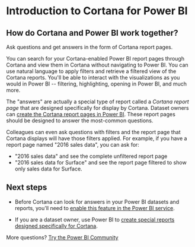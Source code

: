 ﻿<properties
   pageTitle="Introduction to Cortana for Power BI"
   description="Use Cortana with Power BI to get answers from your data. Activate Cortana for each Power BI dataset."
   services="powerbi"
   documentationCenter=""
   authors="fetiye"  
   manager="mblythe"
   editor=""/>

<tags
   ms.service="powerbi"
   ms.devlang="NA"
   ms.topic="article"
   ms.tgt_pltfrm="NA"
   ms.workload="powerbi"
   ms.date="11/22/2016"
   ms.author="mihart"/>


# Introduction to Cortana for Power BI

## How do Cortana and Power BI work together?

Ask questions and get answers in the form of Cortana report pages.

You can search for your Cortana-enabled Power BI report pages through Cortana and view them in Cortana without navigating to Power BI.  You can use natural language to apply filters and retrieve a filtered view of the Cortana reports. You'll be able to interact with the visualizations as you would in Power BI --  filtering, highlighting, opening in Power BI, and much more.  

The "answers" are actually a special type of report called a *Cortana report page* that are designed specifically for display by Cortana. Dataset owners can [create the Cortana report pages in Power BI](powerbi-service-cortana-desktop-entity-cards.md). These report pages should be designed to answer the most-common questions.   

Colleagues can even ask questions with filters and the report page that Cortana displays will have those filters applied. For example, if you have a report page named "2016 sales data", you can ask for:
-    "2016 sales data" and see the complete unfiltered report page
-    "2016 sales data for Surface" and see the report page filtered to show only sales data for Surface.

##  Next steps

-    Before Cortana can look for answers in your Power BI datasets and reports, you'll need to [enable this feature in the Power BI service](powerbi-service-Cortana-enable.md).  

- If you are a dataset owner, use Power BI to [create special reports designed specifically for Cortana](powerbi-service-Cortana-Desktop-entity-cards.md).

More questions? [Try the Power BI Community](http://community.powerbi.com/)

